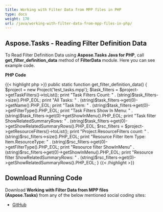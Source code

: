 ```yaml
---
title: Working with Filter Data from MPP files in PHP
type: docs
weight: 170
url: /java/working-with-filter-data-from-mpp-files-in-php/
---
```


## **Aspose.Tasks - Reading Filter Definition Data**
To Read Filter Definition Data using **Aspose.Tasks Java for PHP**, call **get_filter_definition_data** method of **FilterData** module. Here you can see example code.

**PHP Code**

{{< highlight php >}}
public static function get_filter_definition_data()
{
    $project = new Project('test_tasks.mpp');
    $task_filters = $project->getTaskFilters()->toList();
    print "Task Filters Count: " . (string)$task_filters->size().PHP_EOL;
    print "All Tasks: " . (string)$task_filters->get(0)->getName().PHP_EOL;
    print "Task Item: " . (string)$task_filters->get(0)->getFilterType().PHP_EOL;
    print "Task Filters Show In Menu: " . (string)$task_filters->get(0)->getShowInMenu().PHP_EOL;
    print "Task filter ShowRelatedSummaryRows: "  . (string)$task_filters->get(0)->getShowRelatedSummaryRows().PHP_EOL;
    $rsc_filters = $project->getResourceFilters()->toList();
    print "Project.ResourceFilters count: " .  (string)$rsc_filters->size().PHP_EOL;
    print "Resource Filter Item Type: Item.ResourceType: "  . (string)$rsc_filters->get(0)->getFilterType().PHP_EOL;
    print "Resource filter ShowInMenu"  . (string)$rsc_filters->get(0)->getShowInMenu().PHP_EOL;
    print "Resource filter ShowRelatedSummaryRows: " . (string)$rsc_filters->get(0)->getShowRelatedSummaryRows().PHP_EOL;
}
{{< /highlight >}}

## **Download Running Code**
Download **Working with Filter Data from MPP files (Aspose.Tasks)** from any of the below mentioned social coding sites:

- [GitHub](https://github.com/aspose-tasks/Aspose.Tasks-for-Java/blob/master/Plugins/Aspose_Tasks_Java_for_PHP/src/aspose/tasks/WorkingWithProjects/FilterData.php)

